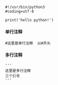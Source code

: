 
```
#!/usr/bin/python3
#coding=utf-8

print('hello python!')
```
#### 单行注释
```
#这里是单行注释  以#开头
```
#### 多行注释
```
'''
这里是多行注释
三个引号
'''
```
